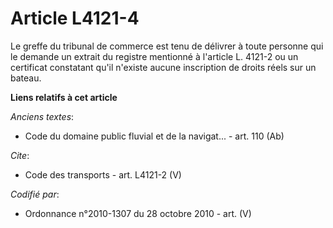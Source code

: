 # Article L4121-4

Le greffe du tribunal de commerce est tenu de délivrer à toute personne qui le demande un extrait du registre mentionné à
l'article L. 4121-2 ou un certificat constatant qu'il n'existe aucune inscription de droits réels sur un bateau.

**Liens relatifs à cet article**

_Anciens textes_:

  - Code du domaine public fluvial et de la navigat... - art. 110 (Ab)

_Cite_:

  - Code des transports - art. L4121-2 (V)

_Codifié par_:

  - Ordonnance n°2010-1307 du 28 octobre 2010 - art. (V)
